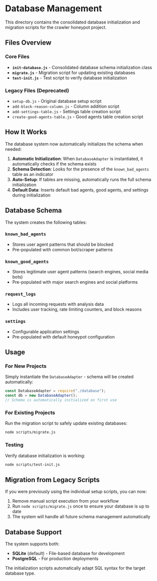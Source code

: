# Database Management

This directory contains the consolidated database initialization and migration scripts for the crawler honeypot project.

## Files Overview

### Core Files

- **`init-database.js`** - Consolidated database schema initialization class
- **`migrate.js`** - Migration script for updating existing databases
- **`test-init.js`** - Test script to verify database initialization

### Legacy Files (Deprecated)

- `setup-db.js` - Original database setup script
- `add-block-reason-column.js` - Column addition script
- `add-settings-table.js` - Settings table creation script
- `create-good-agents-table.js` - Good agents table creation script

## How It Works

The database system now automatically initializes the schema when needed:

1. **Automatic Initialization**: When `DatabaseAdapter` is instantiated, it automatically checks if the schema exists
2. **Schema Detection**: Looks for the presence of the `known_bad_agents` table as an indicator
3. **Auto-Setup**: If tables are missing, automatically runs the full schema initialization
4. **Default Data**: Inserts default bad agents, good agents, and settings during initialization

## Database Schema

The system creates the following tables:

### `known_bad_agents`

- Stores user agent patterns that should be blocked
- Pre-populated with common bot/scraper patterns

### `known_good_agents`

- Stores legitimate user agent patterns (search engines, social media bots)
- Pre-populated with major search engines and social platforms

### `request_logs`

- Logs all incoming requests with analysis data
- Includes user tracking, rate limiting counters, and block reasons

### `settings`

- Configurable application settings
- Pre-populated with default honeypot configuration

## Usage

### For New Projects

Simply instantiate the `DatabaseAdapter` - schema will be created automatically:

```javascript
const DatabaseAdapter = require("./database");
const db = new DatabaseAdapter();
// Schema is automatically initialized on first use
```

### For Existing Projects

Run the migration script to safely update existing databases:

```bash
node scripts/migrate.js
```

### Testing

Verify database initialization is working:

```bash
node scripts/test-init.js
```

## Migration from Legacy Scripts

If you were previously using the individual setup scripts, you can now:

1. Remove manual script execution from your workflow
2. Run `node scripts/migrate.js` once to ensure your database is up to date
3. The system will handle all future schema management automatically

## Database Support

The system supports both:

- **SQLite** (default) - File-based database for development
- **PostgreSQL** - For production deployments

The initialization scripts automatically adapt SQL syntax for the target database type.
